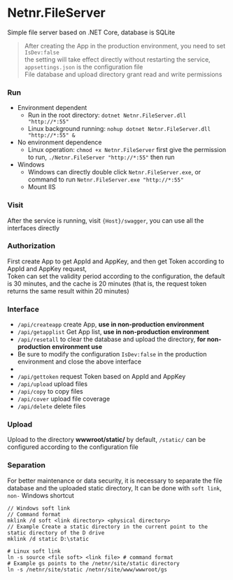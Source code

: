 # Netnr.FileServer
Simple file server based on .NET Core, database is SQLite

> After creating the App in the production environment, you need to set `IsDev:false`  
> the setting will take effect directly without restarting the service, `appsettings.json` is the configuration file  
> File database and upload directory grant read and write permissions

### Run
- Environment dependent
    - Run in the root directory: `dotnet Netnr.FileServer.dll "http://*:55"`
    - Linux background running: `nohup dotnet Netnr.FileServer.dll "http://*:55" &`
- No environment dependence
    - Linux operation: `chmod +x Netnr.FileServer` first give the permission to run, `./Netnr.FileServer "http://*:55"` then run
- Windows
    - Windows can directly double click `Netnr.FileServer.exe`, or command to run `Netnr.FileServer.exe "http://*:55"`
    - Mount IIS

### Visit
After the service is running, visit `{Host}/swagger`, you can use all the interfaces directly

### Authorization
First create App to get AppId and AppKey, and then get Token according to AppId and AppKey request,  
Token can set the validity period according to the configuration, the default is 30 minutes, and the cache is 20 minutes (that is, the request token returns the same result within 20 minutes)

### Interface
- `/api/createapp` create App, **use in non-production environment**
- `/api/getapplist` Get App list, **use in non-production environment**
- `/api/resetall` to clear the database and upload the directory, **for non-production environment use**
- Be sure to modify the configuration `IsDev:false` in the production environment and close the above interface
- 
- `/api/gettoken` request Token based on AppId and AppKey
- `/api/upload` upload files
- `/api/copy` to copy files
- `/api/cover` upload file coverage
- `/api/delete` delete files

### Upload
Upload to the directory **wwwroot/static/** by default, `/static/` can be configured according to the configuration file

### Separation
For better maintenance or data security, it is necessary to separate the file database and the uploaded static directory,
It can be done with `soft link`, `non-` Windows shortcut
```
// Windows soft link
// Command format
mklink /d soft <link directory> <physical directory>
// Example Create a static directory in the current point to the static directory of the D drive
mklink /d static D:\static
```
```
# Linux soft link
ln -s source <file soft> <link file> # command format
# Example gs points to the /netnr/site/static directory
ln -s /netnr/site/static /netnr/site/www/wwwroot/gs
```